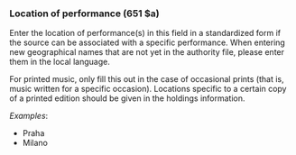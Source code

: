 ### Location of performance (651 $a)

Enter the location of performance(s) in this field in a standardized form if the source can be associated with a specific performance. When entering new geographical names that are not yet in the authority file, please enter them in the local language.

For printed music, only fill this out in the case of occasional prints (that is, music written for a specific occasion). Locations specific to a certain copy of a printed edition should be given in the holdings information.

_Examples_:

- Praha
- Milano
